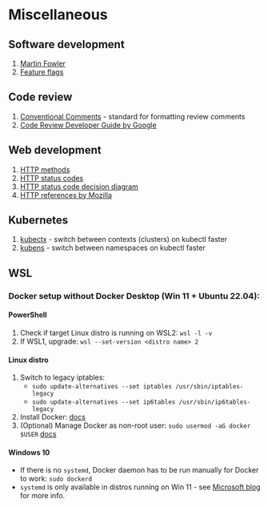 # Miscellaneous

## Software development
1. [Martin Fowler](https://martinfowler.com/)
1. [Feature flags](https://martinfowler.com/articles/feature-toggles.html)

## Code review
1. [Conventional Comments](https://conventionalcomments.org/) - standard for formatting review comments
1. [Code Review Developer Guide by Google](https://google.github.io/eng-practices/review/)

## Web development
1. [HTTP methods](https://github.com/for-GET/know-your-http-well/blob/master/methods.md)
1. [HTTP status codes](https://github.com/for-GET/know-your-http-well/blob/master/status-codes.md)
1. [HTTP status code decision diagram](https://github.com/for-GET/http-decision-diagram)
1. [HTTP references by Mozilla](https://developer.mozilla.org/en-US/docs/Web/HTTP)

## Kubernetes
1. [kubectx](https://github.com/ahmetb/kubectx) - switch between contexts (clusters) on kubectl faster
1. [kubens](https://github.com/ahmetb/kubectx) - switch between namespaces on kubectl faster

## WSL

### Docker setup without Docker Desktop (Win 11 + Ubuntu 22.04):
#### PowerShell
1. Check if target Linux distro is running on WSL2: `wsl -l -v`
1. If WSL1, upgrade: `wsl --set-version <distro name> 2`

#### Linux distro
1. Switch to legacy iptables:
	* `sudo update-alternatives --set iptables /usr/sbin/iptables-legacy`
	* `sudo update-alternatives --set ip6tables /usr/sbin/ip6tables-legacy`
1. Install Docker: [docs](https://docs.docker.com/engine/install/ubuntu/#install-using-the-repository)
1. (Optional) Manage Docker as non-root user: `sudo usermod -aG docker $USER` [docs](https://docs.docker.com/engine/install/linux-postinstall/#manage-docker-as-a-non-root-user)

#### Windows 10
* If there is no `systemd`, Docker daemon has to be run manually for Docker to work: `sudo dockerd`
* `systemd` is only available in distros running on Win 11 - see [Microsoft blog](https://devblogs.microsoft.com/commandline/systemd-support-is-now-available-in-wsl/) for more info.

